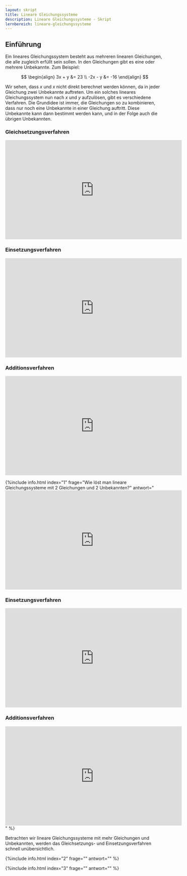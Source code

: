 ```yaml
---
layout: skript
title: Lineare Gleichungssysteme
description: Lineare Gleichungssysteme - Skript
lernbereich: lineare-gleichungssysteme
---
```


## Einführung

Ein lineares Gleichungssystem besteht aus mehreren linearen Gleichungen, die alle zugleich erfüllt sein sollen. In den Gleichungen gibt es eine oder mehrere Unbekannte. Zum Beispiel:

$$
\begin{align}
3x + y &= 23 \\
-2x - y &= -16
\end{align}
$$

Wir sehen, dass $x$ und $x$ nicht direkt berechnet werden können, da in jeder Gleichung zwei Unbekannte auftreten. Um ein solches lineares Gleichungssystem nun nach $x$ und $y$ aufzulösen, gibt es verschiedene Verfahren. Die Grundidee ist immer, die Gleichungen so zu kombinieren, dass nur noch eine Unbekannte in einer Gleichung auftritt. Diese Unbekannte kann dann bestimmt werden kann, und in der Folge auch die übrigen Unbekannten.

### Gleichsetzungsverfahren

<iframe width="560" height="315" src="https://www.youtube.com/embed/6BuVmbuxZco?si=bQ8gQxBzqQTycXh_" title="YouTube video player" frameborder="0" allow="accelerometer; autoplay; clipboard-write; encrypted-media; gyroscope; picture-in-picture; web-share" referrerpolicy="strict-origin-when-cross-origin" allowfullscreen></iframe>

### Einsetzungsverfahren

<iframe width="560" height="315" src="https://www.youtube.com/embed/SDVU0ENxN7g?si=u7MGxLmobYcPQDDC" title="YouTube video player" frameborder="0" allow="accelerometer; autoplay; clipboard-write; encrypted-media; gyroscope; picture-in-picture; web-share" referrerpolicy="strict-origin-when-cross-origin" allowfullscreen></iframe>

### Additionsverfahren

<iframe width="560" height="315" src="https://www.youtube.com/embed/T08IjF7OPf4?si=dG4-2SQxtpGjR7bc" title="YouTube video player" frameborder="0" allow="accelerometer; autoplay; clipboard-write; encrypted-media; gyroscope; picture-in-picture; web-share" referrerpolicy="strict-origin-when-cross-origin" allowfullscreen></iframe>

{%include info.html
index="1"
frage="Wie löst man lineare Gleichungssysteme mit 2 Gleichungen und 2 Unbekannten?"
antwort="<iframe width="560" height="315" src="https://www.youtube.com/embed/6BuVmbuxZco?si=bQ8gQxBzqQTycXh_" title="YouTube video player" frameborder="0" allow="accelerometer; autoplay; clipboard-write; encrypted-media; gyroscope; picture-in-picture; web-share" referrerpolicy="strict-origin-when-cross-origin" allowfullscreen></iframe>

### Einsetzungsverfahren

<iframe width="560" height="315" src="https://www.youtube.com/embed/SDVU0ENxN7g?si=u7MGxLmobYcPQDDC" title="YouTube video player" frameborder="0" allow="accelerometer; autoplay; clipboard-write; encrypted-media; gyroscope; picture-in-picture; web-share" referrerpolicy="strict-origin-when-cross-origin" allowfullscreen></iframe>

### Additionsverfahren

<iframe width="560" height="315" src="https://www.youtube.com/embed/T08IjF7OPf4?si=dG4-2SQxtpGjR7bc" title="YouTube video player" frameborder="0" allow="accelerometer; autoplay; clipboard-write; encrypted-media; gyroscope; picture-in-picture; web-share" referrerpolicy="strict-origin-when-cross-origin" allowfullscreen></iframe>"
%}

<div id="skript-aufgabe-1"></div>

Betrachten wir lineare Gleichungssysteme mit mehr Gleichungen und Unbekannten, werden das Gleichsetzungs- und Einsetzungsverfahren schnell unübersichtlich.

{%include info.html
index="2"
frage=""
antwort=""
%}

<div id="skript-aufgabe-2"></div>

{%include info.html
index="3"
frage=""
antwort=""
%}

<div id="skript-aufgabe-3"></div>
